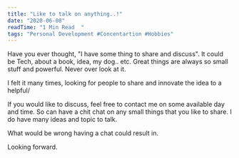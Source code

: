 ```yaml
---
title: "Like to talk on anything..!"
date: "2020-06-08"
readTime: "1 Min Read  "
tags: "Personal Development #Concentartion #Hobbies"
---
```


Have you ever thought, "I have some thing to share and discuss". It could be Tech, about a book, idea, my dog.. etc. Great things are always so small stuff and powerful. Never over look at it.

I felt it many times, looking for people to share and innovate the idea to a helpful/

If you would like to discuss, feel free to contact me on some available day and time. So can have a chit chat on any small things that you like to share. I do have many ideas and topic to talk.

What would be wrong having a chat could result in.

Looking forward.